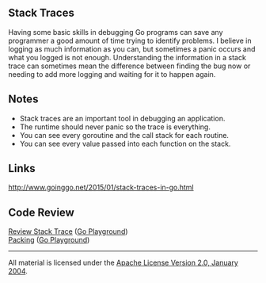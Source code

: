 ## Stack Traces

Having some basic skills in debugging Go programs can save any programmer a good amount of time trying to identify problems. I believe in logging as much information as you can, but sometimes a panic occurs and what you logged is not enough. Understanding the information in a stack trace can sometimes mean the difference between finding the bug now or needing to add more logging and waiting for it to happen again.

## Notes

* Stack traces are an important tool in debugging an application.
* The runtime should never panic so the trace is everything.
* You can see every goroutine and the call stack for each routine.
* You can see every value passed into each function on the stack.

## Links

http://www.goinggo.net/2015/01/stack-traces-in-go.html

## Code Review

[Review Stack Trace](example1/example1.go) ([Go Playground](http://play.golang.org/p/vP5cZsU6uU))  
[Packing](example2/example2.go) ([Go Playground](https://play.golang.org/p/NdhLzZJf_X))
___
All material is licensed under the [Apache License Version 2.0, January 2004](http://www.apache.org/licenses/LICENSE-2.0).
